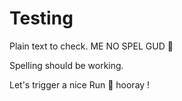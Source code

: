 # Testing
 
Plain text to check. ME NO SPEL GUD :poop:

Spelling should be working. 

Let's trigger a nice Run :rocket: hooray ! 
